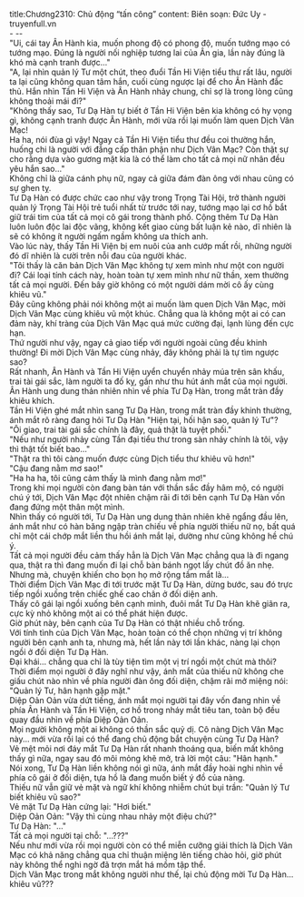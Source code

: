 title:Chương2310: Chủ động “tấn công”
content:
Biên soạn: Đức Uy - truyenfull.vn<br>- --<br>"Ui, cái tay Ân Hành kia, muốn phong độ có phong độ, muốn tướng mạo có tướng mạo. Đúng là người nối nghiệp tương lai của Ân gia, lần này đúng là khó mà cạnh tranh được..."<br>"A, lại nhìn quản lý Tư một chút, theo đuổi Tần Hi Viện tiểu thư rất lâu, người ta lại cũng không quan tâm hắn, cuối cùng ngược lại để cho Ân Hành đắc thủ. Hắn nhìn Tần Hi Viện và Ân Hành nhảy chung, chỉ sợ là trong lòng cũng không thoải mái đi?"<br>"Không thấy sao, Tư Dạ Hàn tự biết ở Tần Hi Viện bên kia không có hy vọng gì, không cạnh tranh được Ân Hành, mới vừa rồi lại muốn làm quen Dịch Vân Mạc!<br>Ha ha, nói đùa gì vậy! Ngay cả Tần Hi Viện tiểu thư đều coi thường hắn, huống chi là người với đẳng cấp thân phận như Dịch Vân Mạc? Còn thật sự cho rằng dựa vào gương mặt kia là có thể làm cho tất cả mọi nữ nhân đều yêu hắn sao..."<br>Không chỉ là giữa cánh phụ nữ, ngay cả giữa đám đàn ông với nhau cũng có sự ghen tỵ.<br>Tư Dạ Hàn có được chức cao như vậy trong Trọng Tài Hội, trở thành người quản lý Trọng Tài Hội trẻ tuổi nhất từ trước tới nay, tướng mạo lại cơ hồ bắt giữ trái tim của tất cả mọi cô gái trong thành phố. Cộng thêm Tư Dạ Hàn luôn luôn độc lai độc vãng, không kết giao cùng bất luận kẻ nào, dĩ nhiên là sẽ có không ít người ngấm ngầm không ưa thích anh.<br>Vào lúc này, thấy Tần Hi Viện bị em nuôi của anh cướp mất rồi, những người đó dĩ nhiên là cười trên nỗi đau của người khác.<br>"Tôi thấy là căn bản Dịch Vân Mạc không tự xem mình như một con người đi? Cái loại tính cách này, hoàn toàn tự xem mình như nữ thần, xem thường tất cả mọi người. Đến bây giờ không có một người dám mời cô ấy cùng khiêu vũ."<br>Đây cũng không phải nói không một ai muốn làm quen Dịch Vân Mạc, mời Dịch Vân Mạc cùng khiêu vũ một khúc. Chẳng qua là không một ai có can đảm này, khí tràng của Dịch Vân Mạc quá mức cường đại, lạnh lùng đến cực hạn.<br>Thứ người như vậy, ngay cả giao tiếp với người ngoài cũng đều khinh thường! Đi mời Dịch Vân Mạc cùng nhảy, đây không phải là tự tìm ngược sao?<br>Rất nhanh, Ân Hành và Tần Hi Viện uyển chuyển nhảy múa trên sân khấu, trai tài gái sắc, làm người ta đố kỵ, gần như thu hút ánh mắt của mọi người.<br>Ân Hành ung dung thản nhiên nhìn về phía Tư Dạ Hàn, trong mắt tràn đầy khiêu khích.<br>Tần Hi Viện ghé mắt nhìn sang Tư Dạ Hàn, trong mắt tràn đầy khinh thường, ánh mắt rõ ràng đang hỏi Tư Dạ Hàn "Hiện tại, hối hận sao, quản lý Tư"?<br>"Ôi giao, trai tài gái sắc chính là đây, quả thật là tuyệt phối."<br>"Nếu như người nhảy cùng Tần đại tiểu thư trong sàn nhảy chính là tôi, vậy thì thật tốt biết bao..."<br>"Thật ra thì tôi càng muốn được cùng Dịch tiểu thư khiêu vũ hơn!"<br>"Cậu đang nằm mơ sao!"<br>"Ha ha ha, tôi cũng cảm thấy là mình đang nằm mơ!"<br>Trong khi mọi người còn đang bàn tán với thần sắc đầy hâm mộ, có người chú ý tới, Dịch Vân Mạc đột nhiên chậm rãi đi tới bên cạnh Tư Dạ Hàn vốn đang đứng một thân một mình.<br>Nhìn thấy có người tới, Tư Dạ Hàn ung dung thản nhiên khẽ ngẩng đầu lên, ánh mắt như có hàn băng ngập tràn chiếu về phía người thiếu nữ nọ, bất quá chỉ một cái chớp mắt liền thu hồi ánh mắt lại, dường như cũng không hề chú ý.<br>Tất cả mọi người đều cảm thấy hẳn là Dịch Vân Mạc chẳng qua là đi ngang qua, thật ra thì đang muốn đi lại chỗ bàn bánh ngọt lấy chút đồ ăn nhẹ.<br>Nhưng mà, chuyện khiến cho bọn họ mở rộng tầm mắt là...<br>Thời điểm Dịch Vân Mạc đi tới trước mặt Tư Dạ Hàn, dừng bước, sau đó trực tiếp ngồi xuống trên chiếc ghế cao chân ở đối diện anh.<br>Thấy cô gái lại ngồi xuống bên cạnh mình, đuôi mắt Tư Dạ Hàn khẽ giãn ra, cực kỳ nhỏ không một ai có thể phát hiện được.<br>Giờ phút này, bên cạnh của Tư Dạ Hàn có thật nhiều chỗ trống.<br>Với tính tình của Dịch Vân Mạc, hoàn toàn có thể chọn những vị trí không người bên cạnh anh ta, nhưng mà, hết lần này tới lần khác, nàng lại chọn ngồi ở đối diện Tư Dạ Hàn.<br>Đại khái... chẳng qua chỉ là tùy tiện tìm một vị trí ngồi một chút mà thôi?<br>Thời điểm mọi người ở đây nghĩ như vậy, ánh mắt của thiếu nữ không che giấu chút nào nhìn về phía người đàn ông đối diện, chậm rãi mở miệng nói: "Quản lý Tư, hân hạnh gặp mặt."<br>Diệp Oản Oản vừa dứt tiếng, ánh mắt mọi người tại đây vốn đang nhìn về phía Ân Hành và Tần Hi Viện, cơ hồ trong nháy mắt tiêu tan, toàn bộ đều quay đầu nhìn về phía Diệp Oản Oản.<br>Mọi người không một ai không có thần sắc quỷ dị. Cô nàng Dịch Vân Mạc này... mới vừa rồi lại có thể đang chủ động bắt chuyện cùng Tư Dạ Hàn?<br>Vẻ mệt mỏi nơi đáy mắt Tư Dạ Hàn rất nhanh thoáng qua, biến mất không thấy gì nữa, ngay sau đó môi mỏng khẽ mở, trả lời một câu: "Hân hạnh."<br>Nói xong, Tư Dạ Hàn liền không nói gì nữa, ánh mắt đầy hoài nghi nhìn về phía cô gái ở đối diện, tựa hồ là đang muốn biết ý đồ của nàng.<br>Thiếu nữ vẫn giữ vẻ mặt và ngữ khí không nhiễm chút bụi trần: "Quản lý Tư biết khiêu vũ sao?"<br>Vẻ mặt Tư Dạ Hàn cứng lại: "Hơi biết."<br>Diệp Oản Oản: "Vậy thì cùng nhau nhảy một điệu chứ?"<br>Tư Dạ Hàn: "..."<br>Tất cả mọi người tại chỗ: "...???"<br>Nếu như mới vừa rồi mọi người còn có thể miễn cưỡng giải thích là Dịch Vân Mạc có khả năng chẳng qua chỉ thuận miệng lên tiếng chào hỏi, giờ phút này không thể nghi ngờ đã trợn mắt há mồm tập thể.<br>Dịch Vân Mạc trong mắt không người như thế, lại chủ động mời Tư Dạ Hàn... khiêu vũ???